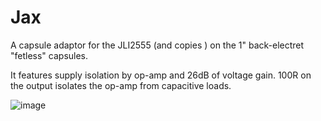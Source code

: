 # Jax
A capsule adaptor for the JLI2555 (and copies ) on the 1" back-electret "fetless" capsules.

It features supply isolation by op-amp and 26dB of voltage gain. 100R on the output isolates the op-amp from capacitive loads.

![image](https://github.com/user-attachments/assets/6335c3e7-1661-48ab-93aa-69f565c43b48)
